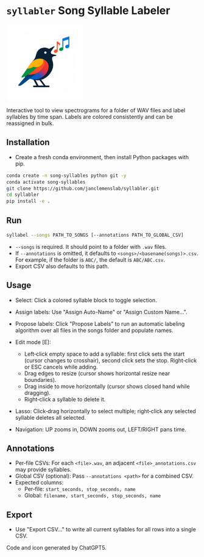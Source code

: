 # `syllabler` Song Syllable Labeler

<img src="src/syllabel/icon.png" alt="bird" width="200"/>

Interactive tool to view spectrograms for a folder of WAV files and label syllables by time span. Labels are colored consistently and can be reassigned in bulk.

## Installation

- Create a fresh conda environment, then install Python packages with pip.

```bash
conda create -n song-syllables python git -y
conda activate song-syllables
git clone https://github.com/janclemenslab/syllabler.git
cd syllabler
pip install -e .
```

## Run

```bash
syllabel --songs PATH_TO_SONGS [--annotations PATH_TO_GLOBAL_CSV]
```

- `--songs` is required. It should point to a folder with `.wav` files.
- If `--annotations` is omitted, it defaults to `<songs>/<basename(songs)>.csv`. For example, if the folder is `ABC/`, the default is `ABC/ABC.csv`.
- Export CSV also defaults to this path.


## Usage

- Select: Click a colored syllable block to toggle selection.
- Assign labels: Use "Assign Auto-Name" or "Assign Custom Name…".
- Propose labels: Click "Propose Labels" to run an automatic labeling algorithm over all files in the songs folder and populate names.

- Edit mode [E]:
  - Left‑click empty space to add a syllable: first click sets the start (cursor changes to crosshair), second click sets the stop. Right‑click or ESC cancels while adding.
  - Drag edges to resize (cursor shows horizontal resize near boundaries).
  - Drag inside to move horizontally (cursor shows closed hand while dragging).
  - Right‑click a syllable to delete it.
- Lasso: Click‑drag horizontally to select multiple; right‑click any selected syllable deletes all selected.
- Navigation: UP zooms in, DOWN zooms out, LEFT/RIGHT pans time.

## Annotations

- Per‑file CSVs: For each `<file>.wav`, an adjacent `<file>_annotations.csv` may provide syllables.
- Global CSV (optional): Pass `--annotations <path>` for a combined CSV.
- Expected columns:
  - Per‑file: `start_seconds, stop_seconds, name`
  - Global: `filename, start_seconds, stop_seconds, name`

## Export

- Use "Export CSV…" to write all current syllables for all rows into a single CSV.


Code and icon generated by ChatGPT5.
